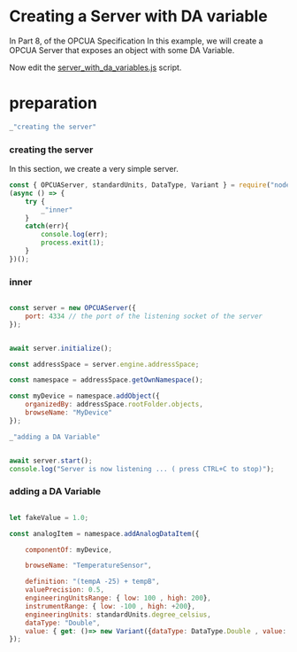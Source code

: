 
# Creating a Server with DA variable

In Part 8, of the OPCUA Specification
In this example, we will create a OPCUA Server that exposes an object with some DA Variable.


Now edit the [server_with_da_variables.js](#preparation "save:") script.

# preparation

``` javascript
_"creating the server"
```

### creating the server

In this section, we create a very simple server.

``` javascript
const { OPCUAServer, standardUnits, DataType, Variant } = require("node-opcua");
(async () => {
    try {
        _"inner"
    }
    catch(err){
        console.log(err);
        process.exit(1);
    }
})();
```

### inner

``` javascript

const server = new OPCUAServer({
    port: 4334 // the port of the listening socket of the server
});


await server.initialize();

const addressSpace = server.engine.addressSpace;

const namespace = addressSpace.getOwnNamespace();

const myDevice = namespace.addObject({
    organizedBy: addressSpace.rootFolder.objects,
    browseName: "MyDevice"
});

_"adding a DA Variable"


await server.start();
console.log("Server is now listening ... ( press CTRL+C to stop)");
```


### adding a DA Variable

``` javascript

let fakeValue = 1.0;

const analogItem = namespace.addAnalogDataItem({

    componentOf: myDevice,

    browseName: "TemperatureSensor",

    definition: "(tempA -25) + tempB",
    valuePrecision: 0.5,
    engineeringUnitsRange: { low: 100 , high: 200},
    instrumentRange: { low: -100 , high: +200},
    engineeringUnits: standardUnits.degree_celsius,
    dataType: "Double",
    value: { get: ()=> new Variant({dataType: DataType.Double , value: fakeValue}) }
});
```
